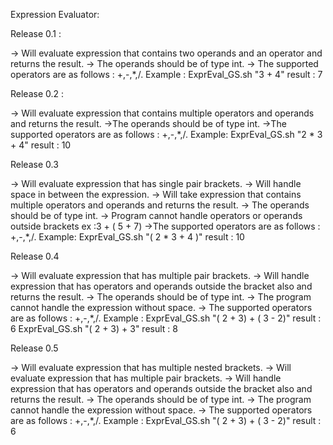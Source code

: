 Expression Evaluator:

Release 0.1 :

-> Will evaluate expression that contains two operands and an operator and returns the result.
-> The operands should be of type int.
-> The supported operators are as follows : +,-,*,/.
 Example :
    ExprEval_GS.sh "3 + 4"
    result : 7

Release 0.2 :

-> Will evaluate expression that contains multiple operators and operands and returns the result.
->The operands should be of type int.
->The supported operators are as follows : +,-,*,/.
Example:
    ExprEval_GS.sh "2 * 3 + 4"
        result : 10

Release 0.3

-> Will evaluate expression  that has single pair brackets.
-> Will handle space in between the expression.
-> Will take expression that contains multiple operators and operands and returns the result.
-> The operands should be of type int.
-> Program cannot handle operators or operands outside brackets ex :3 + ( 5 + 7)
->The supported operators are as follows : +,-,*,/.
Example:
    ExprEval_GS.sh "( 2 * 3 + 4 )"
        result : 10

Release 0.4

-> Will evaluate expression that has multiple pair brackets.
-> Will handle expression that has operators and operands outside the bracket also and returns the result.
-> The operands should be of type int.
-> The program cannot handle the expression without space.
-> The supported operators are as follows : +,-,*,/.
Example :
    ExprEval_GS.sh "( 2 + 3) + ( 3 - 2)"
        result : 6
    ExprEval_GS.sh "( 2 + 3) + 3"
            result : 8

Release 0.5

-> Will evaluate expression that has multiple nested brackets.
-> Will evaluate expression that has multiple pair brackets.
-> Will handle expression that has operators and operands outside the bracket also and returns the result.
-> The operands should be of type int.
-> The program cannot handle the expression without space.
-> The supported operators are as follows : +,-,*,/.
Example :
    ExprEval_GS.sh "( 2 + 3) + ( 3 - 2)"
        result : 6
